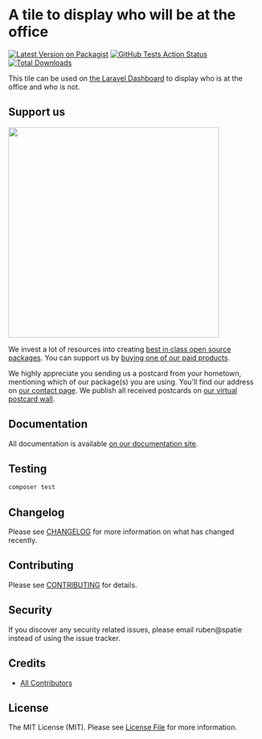 # A tile to display who will be at the office

[![Latest Version on Packagist](https://img.shields.io/packagist/v/spatie/laravel-dashboard-attendances-tile.svg?style=flat-square)](https://packagist.org/packages/spatie/laravel-dashboard-attendances-tile)
[![GitHub Tests Action Status](https://img.shields.io/github/workflow/status/spatie/laravel-dashboard-attendances-tile/run-tests?label=tests)](https://github.com/spatie/laravel-dashboard-attendances-tile/actions?query=workflow%3Arun-tests+branch%3Amaster)
[![Total Downloads](https://img.shields.io/packagist/dt/spatie/laravel-dashboard-attendances-tile.svg?style=flat-square)](https://packagist.org/packages/spatie/laravel-dashboard-attendances-tile)

This tile can be used on [the Laravel Dashboard](https://docs.spatie.be/laravel-dashboard) to display who is at the office and who is not.

## Support us

[<img src="https://github-ads.s3.eu-central-1.amazonaws.com/laravel-dashboard-skeleton-tile.jpg?t=1" width="419px" />](https://spatie.be/github-ad-click/laravel-dashboard-skeleton-tile)

We invest a lot of resources into creating [best in class open source packages](https://spatie.be/open-source). You can support us by [buying one of our paid products](https://spatie.be/open-source/support-us).

We highly appreciate you sending us a postcard from your hometown, mentioning which of our package(s) you are using. You'll find our address on [our contact page](https://spatie.be/about-us). We publish all received postcards on [our virtual postcard wall](https://spatie.be/open-source/postcards).

## Documentation

All documentation is available [on our documentation site](https://docs.spatie.be/laravel-dashboard).

## Testing

``` bash
composer test
```

## Changelog

Please see [CHANGELOG](CHANGELOG.md) for more information on what has changed recently.

## Contributing

Please see [CONTRIBUTING](CONTRIBUTING.md) for details.

## Security

If you discover any security related issues, please email ruben@spatie instead of using the issue tracker.

## Credits

- [All Contributors](../../contributors)

## License

The MIT License (MIT). Please see [License File](LICENSE.md) for more information.
